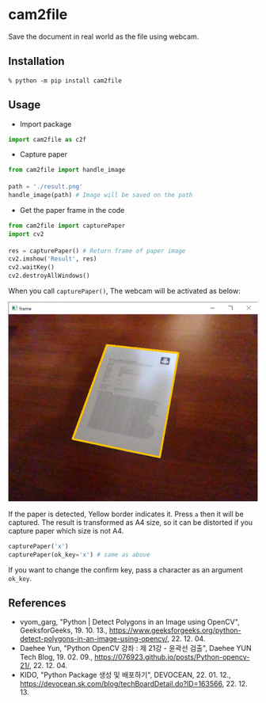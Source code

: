 # cam2file

Save the document in real world as the file using webcam.

## Installation

```
% python -m pip install cam2file
```

## Usage

- Import package

```py
import cam2file as c2f
```

- Capture paper

```py
from cam2file import handle_image

path = './result.png'
handle_image(path) # Image will be saved on the path
```

- Get the paper frame in the code

```py
from cam2file import capturePaper
import cv2

res = capturePaper() # Return frame of paper image
cv2.imshow('Result', res)
cv2.waitKey()
cv2.destroyAllWindows()
```

When you call `capturePaper()`, The webcam will be activated as below:

![exampleimg](./example.png)

If the paper is detected, Yellow border indicates it. Press `a` then it will be captured.
The result is transformed as A4 size, so it can be distorted if you capture paper which size is not A4.

```py
capturePaper('x')
capturePaper(ok_key='x') # same as above
```

If you want to change the confirm key, pass a character as an argument `ok_key`.

## References

- vyom_garg, "Python | Detect Polygons in an Image using OpenCV", GeeksforGeeks, 19. 10. 13., https://www.geeksforgeeks.org/python-detect-polygons-in-an-image-using-opencv/, 22. 12. 04.
- Daehee Yun, "Python OpenCV 강좌 : 제 21강 - 윤곽선 검출", Daehee YUN Tech Blog, 19. 02. 09., https://076923.github.io/posts/Python-opencv-21/, 22. 12. 04.
- KIDO, "Python Package 생성 및 배포하기", DEVOCEAN, 22. 01. 12., https://devocean.sk.com/blog/techBoardDetail.do?ID=163566, 22. 12. 13.
